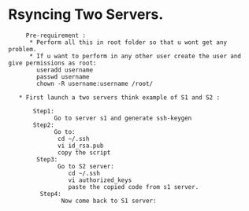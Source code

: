 
# Rsyncing Two Servers.
         Pre-requirement :
          * Perform all this in root folder so that u wont get any problem.
          * If u want to perform in any other user create the user and give permissions as root:
            useradd username
            passwd username
            chown -R username:username /root/
       
       * First launch a two servers think example of S1 and S2 :

           Step1:
                 Go to server s1 and generate ssh-keygen
           Step2:
                 Go to:
                  cd ~/.ssh
                  vi id_rsa.pub
                  copy the script
            Step3:
                  Go to S2 server:
                     cd ~/.ssh
                     vi authorized_keys
                     paste the copied code from s1 server.
             Step4:
                   Now come back to S1 server:
                   
                
